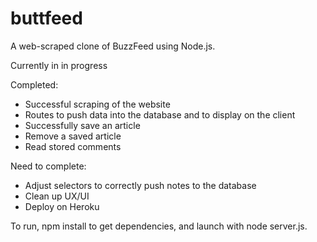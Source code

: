 # buttfeed
A web-scraped clone of BuzzFeed using Node.js.

Currently in in progress

Completed:
- Successful scraping of the website
- Routes to push data into the database and to display on the client
- Successfully save an article
- Remove a saved article
- Read stored comments

Need to complete:
- Adjust selectors to correctly push notes to the database
- Clean up UX/UI
- Deploy on Heroku

To run, npm install to get dependencies, and launch with node server.js.
